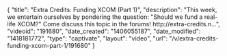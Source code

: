 {
    "title": "Extra Credits: Funding XCOM (Part 1)",
    "description": "This week, we entertain ourselves by pondering the question: \"Should we fund a real-life XCOM?\" Come discuss this topic in the forums! http:\/\/extra-credits.n...",
    "videoid": "191680",
    "date_created": "1406055187",
    "date_modified": "1418181772",
    "type": "captivate",
    "layout": "video",
    "url": "\/v\/extra-credits-funding-xcom-part-1\/191680"
}